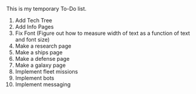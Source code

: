 This is my temporary To-Do list.
1. Add Tech Tree
2. Add Info Pages
3. Fix Font (Figure out how to measure width of text as a function of text and font size)
4. Make a research page
5. Make a ships page
6. Make a defense page
7. Make a galaxy page
8. Implement fleet missions
9. Implement bots
10. Implement messaging
